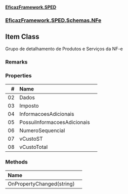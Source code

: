 #### [EficazFramework.SPED](EficazFrameworkSPED.md 'EficazFramework SPED')
### [EficazFramework.SPED.Schemas.NFe](EficazFramework.SPED.Schemas.NFe.md 'EficazFramework.SPED.Schemas.NFe')

## Item Class

Grupo de detalhamento de Produtos e Serviços da NF-e

### Remarks
### Properties

| # | Name | |
| ---: | :--- | :--- |
| 02 | Dados |  |
| 03 | Imposto |  |
| 04 | InformacoesAdicionais |  |
| 05 | PossuiInformacoesAdicionais |  |
| 06 | NumeroSequencial |  |
| 07 | vCustoST |  |
| 08 | vCustoTotal |  |
### Methods

| Name | |
| :--- | :--- |
| OnPropertyChanged(string) |  |
